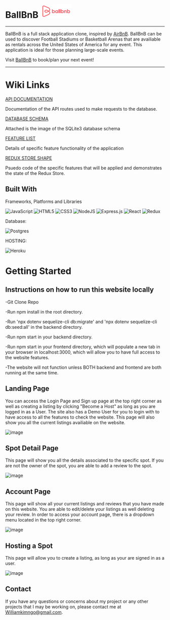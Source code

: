 # BallBnB ![image](https://raw.githubusercontent.com/williamkimngo/API-Project-Airbnb/main/assets/ballbnb3.png)

***

BallBnB is a full stack application clone, inspired by [AirBnB](https://www.airbnb.com/). BallBnB can be used to discover Football Stadiums or Basketball Arenas that are availiable as rentals across the United States of America for any event. This application is ideal for those planning large-scale events.

Visit [BallBnB](https://ballbnb-project.herokuapp.com/) to book/plan your next event!

***

# Wiki Links

[API DOCUMENTATION](https://github.com/williamkimngo/API-Project-Airbnb/wiki/API-DOCUMENTATION)

Documentation of the API routes used to make requests to the database.

[DATABASE SCHEMA](https://github.com/williamkimngo/API-Project-Airbnb/wiki/DATABASE-SCHEMA)

Attached is the image of the SQLite3 database schema

[FEATURE LIST](https://github.com/williamkimngo/API-Project-Airbnb/wiki/FEATURE-LIST)

Details of specific feature functionality of the application

[REDUX STORE SHAPE](https://github.com/williamkimngo/API-Project-Airbnb/wiki/REDUX-STORE-SHAPE)

Psuedo code of the specific features that will be applied and demonstrates the state of the Redux Store.

## Built With

Frameworks, Platforms and Libraries

![JavaScript](https://img.shields.io/badge/javascript-%23323330.svg?style=for-the-badge&logo=javascript&logoColor=%23F7DF1E)
![HTML5](https://img.shields.io/badge/html5-%23E34F26.svg?style=for-the-badge&logo=html5&logoColor=white)
![CSS3](https://img.shields.io/badge/css3-%231572B6.svg?style=for-the-badge&logo=css3&logoColor=white)
![NodeJS](https://img.shields.io/badge/node.js-6DA55F?style=for-the-badge&logo=node.js&logoColor=white)
![Express.js](https://img.shields.io/badge/express.js-%23404d59.svg?style=for-the-badge&logo=express&logoColor=%2361DAFB)
![React](https://img.shields.io/badge/react-%2320232a.svg?style=for-the-badge&logo=react&logoColor=%2361DAFB)
![Redux](https://img.shields.io/badge/redux-%23593d88.svg?style=for-the-badge&logo=redux&logoColor=white)

Database:

![Postgres](https://img.shields.io/badge/postgres-%23316192.svg?style=for-the-badge&logo=postgresql&logoColor=white)

HOSTING:

![Heroku](https://img.shields.io/badge/heroku-%23430098.svg?style=for-the-badge&logo=heroku&logoColor=white)

# Getting Started

## Instructions on how to run this website locally
-Git Clone Repo

-Run npm install in the root directory.

-Run 'npx dotenv sequelize-cli db:migrate' and 'npx dotenv sequelize-cli db:seed:all' in the backend directory.

-Run npm start in your backend directory.

-Run npm start in your frontend directory, which will populate a new tab in your browser in localhost:3000, which will allow you to have full access to the website features.

-The website will not function unless BOTH backend and frontend are both running at the same time.


## Landing Page

You can access the Login Page and Sign up page at the top right corner as well as creating a listing by clicking "Become a Host" as long as you are logged in as a User. The site also has a Demo User for you to login with to have access to all the features to check the website. This page will also show you all the current listings availiable on the website.

![image](https://i.imgur.com/NCMG97L.png)

## Spot Detail Page



This page will show you all the details associated to the specific spot. If you are not the owner of the spot, you are able to add a review to the spot.

![image](https://i.imgur.com/MAlVUw5.png)


## Account Page


This page will show all your current listings and reviews that you have made on this website. You are able to edit/delete your listings as well deleting your review. In order to access your account page, there is a dropdown menu located in the top right corner.

![image](https://i.imgur.com/mZiwvWt.png)


## Hosting a Spot


This page will allow you to create a listing, as long as your are signed in as a user.

![image](https://i.imgur.com/wo6VkPg.png)




## Contact


If you have any questions or concerns about my project or any other projects that I may be working on, please contact me at Williamkimngo@gmail.com.
